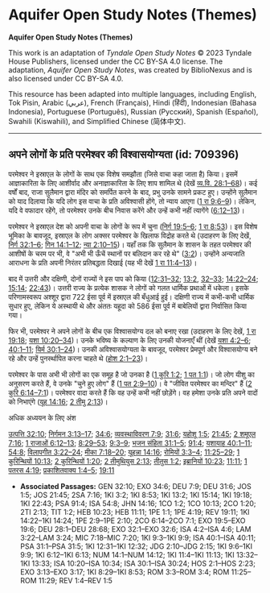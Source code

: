 # Aquifer Open Study Notes (Themes)

**Aquifer Open Study Notes (Themes)**

This work is an adaptation of *Tyndale Open Study Notes* © 2023 Tyndale House Publishers, licensed under the CC BY\-SA 4\.0 license. The adaptation, *Aquifer Open Study Notes*, was created by BiblioNexus and is also licensed under CC BY\-SA 4\.0\.

This resource has been adapted into multiple languages, including English, Tok Pisin, Arabic (عربي), French (Français), Hindi (हिंदी), Indonesian (Bahasa Indonesia), Portuguese (Português), Russian (Русский), Spanish (Español), Swahili (Kiswahili), and Simplified Chinese (简体中文).



--------------------------------

## अपने लोगों के प्रति परमेश्वर की विश्वासयोग्यता (id: 709396)

परमेश्वर ने इस्राएल के लोगों के साथ एक विशेष समझौता (जिसे वाचा कहा जाता है) किया। इसमें आज्ञाकारिता के लिए आशीर्वाद और अनाज्ञाकारिता के लिए शाप शामिल थे (देखें [व्य.वि. 28:1–68](https://ref.ly/Deut28:1-Deut28:68))। कई वर्षों बाद, राजा सुलैमान द्वारा मंदिर को समर्पित करने के बाद, प्रभु उनके सामने प्रकट हुए। उन्होंने सुलैमान को याद दिलाया कि यदि लोग इस वाचा के प्रति अविश्वासी होंगे, तो न्याय आएगा ([1 रा 9:6–9](https://ref.ly/1Kgs9:6-1Kgs9:9))। लेकिन, यदि वे वफादार रहेंगे, तो परमेश्वर उनके बीच निवास करेंगे और उन्हें कभी नहीं त्यागेंगे ([6:12–13](https://ref.ly/1Kgs6:12-1Kgs6:13))।

परमेश्वर ने इस्राएल देश को अपनी वाचा के लोगों के रूप में चुना ([निर्ग 19:5–6](https://ref.ly/Exod19:5-Exod19:6); [1 रा 8:53](https://ref.ly/1Kgs8:53))। इस विशेष भूमिका के बावजूद, इस्राएल के लोग अक्सर परमेश्वर के खिलाफ विद्रोह करते थे (उदाहरण के लिए देखें, [निर्ग 32:1–6](https://ref.ly/Exod32:1-Exod32:6); [गिन 14:1–12](https://ref.ly/Num14:1-Num14:12); [न्या 2:10–15](https://ref.ly/Judg2:10-Judg2:15))। यहाँ तक कि सुलैमान के शासन के तहत परमेश्वर की आशीषों के चरम पर भी, वे "अभी भी ऊँचें स्थानों पर बलिदान कर रहे थे" ([3:2](https://ref.ly/1Kgs3:2))। उन्होंने अन्यजाति आराधना के प्रति अपनी निरंतर प्रतिबद्धता दिखाई (यह भी देखें [1 रा 11:4–13](https://ref.ly/1Kgs11:4-1Kgs11:13))।

बाद में उत्तरी और दक्षिणी, दोनों राज्यों ने इस पाप को किया ([12:31–32](https://ref.ly/1Kgs12:31-1Kgs12:32); [13:2](https://ref.ly/1Kgs13:2), [32–33](https://ref.ly/1Kgs13:32-1Kgs13:33); [14:22–24](https://ref.ly/1Kgs14:22-1Kgs14:24); [15:14](https://ref.ly/1Kgs15:14); [22:43](https://ref.ly/1Kgs22:43))। उत्तरी राज्य के प्रत्येक शासक ने लोगों को गलत धार्मिक प्रथाओं में धकेला। इसके परिणामस्वरूप अश्शूर द्वारा 722 ईसा पूर्व में इस्राएल की बँधुआई हुई। दक्षिणी राज्य में कभी\-कभी धार्मिक सुधार हुए, लेकिन ये अस्थायी थे और अंततः यहूदा को 586 ईसा पूर्व में बाबेलियों द्वारा निर्वासित किया गया।

फिर भी, परमेश्वर ने अपने लोगों के बीच एक विश्वासयोग्य दल को बनाए रखा (उदाहरण के लिए देखें, [1 रा 19:18](https://ref.ly/1Kgs19:18); [यशा 10:20–34](https://ref.ly/Isa10:20-Isa10:34))। उनके भविष्य के कल्याण के लिए उनकी योजनाएँ थीं (देखें [यशा 4:2–6](https://ref.ly/Isa4:2-Isa4:6); [40:1–11](https://ref.ly/Isa40:1-Isa40:11); [यिर्म 30:1–24](https://ref.ly/Isa30:1-Isa30:24))। उनकी अविश्वासयोग्यता के बावजूद, परमेश्वर प्रेमपूर्ण और विश्वासयोग्य बने रहे और उन्हें पुनर्स्थापित करना चाहते थे ([होश 2:1–23](https://ref.ly/Hos2:1-Hos2:23))।

परमेश्वर के पास अभी भी लोगों का एक समूह है जो उनका है ([1 कुरि 1:2](https://ref.ly/1Cor1:2); [1 पत 1:1](https://ref.ly/1Pet1:1))। जो लोग यीशु का अनुसरण करते हैं, वे उनके "चुने हुए लोग" हैं ([1 पत 2:9–10](https://ref.ly/1Pet2:9-1Pet2:10))। वे "जीवित परमेश्वर का मन्दिर" हैं ([2 कुरि 6:14–7:1](https://ref.ly/2Cor6:14-2Cor7:1))। परमेश्वर वादा करते हैं कि वह उन्हें कभी नहीं छोड़ेंगे। वह हमेशा उनके प्रति अपने वादों को निभाएंगे ([यूह 14:16](https://ref.ly/John14:16); [2 तीमु 2:13](https://ref.ly/2Tim2:13))।

अधिक अध्ययन के लिए अंश

[उत्पत्ति 32:10](https://ref.ly/Gen32:10); [निर्गमन 3:13–17](https://ref.ly/Exod3:13-Exod3:17); [34:6](https://ref.ly/Exod34:6); [व्यवस्थाविवरण 7:9](https://ref.ly/Deut7:9); [31:6](https://ref.ly/Deut31:6); [यहोशू 1:5](https://ref.ly/Josh1:5); [21:45](https://ref.ly/Josh21:45); [2 शमूएल 7:16](https://ref.ly/2Sam7:16); [1 राजाओं 6:12–13](https://ref.ly/1Kgs6:12-1Kgs6:13); [8:29–53](https://ref.ly/1Kgs8:29-1Kgs8:53); [9:3–9](https://ref.ly/1Kgs9:3-1Kgs9:9); [भजन संहिता 31:1–5](https://ref.ly/Ps31:1-Ps31:5); [91:4](https://ref.ly/Ps91:4); [यशायाह 40:1–11](https://ref.ly/Isa40:1-Isa40:11); [54:8](https://ref.ly/Isa54:8); [विलापगीत 3:22–24](https://ref.ly/Lam3:22-Lam3:24); [मीका 7:18–20](https://ref.ly/Mic7:18-Mic7:20); [यूहन्ना 14:16](https://ref.ly/John14:16); [रोमियों 3:3–4](https://ref.ly/Rom3:3-Rom3:4); [11:25–29](https://ref.ly/Rom11:25-Rom11:29); [1 कुरिन्थियों 10:13](https://ref.ly/1Cor10:13); [2 कुरिन्थियों 1:20](https://ref.ly/2Cor1:20); [2 तीमुथियुस 2:13](https://ref.ly/2Tim2:13); [तीतुस 1:2](https://ref.ly/Titus1:2); [इब्रानियों 10:23](https://ref.ly/Heb10:23); [11:11](https://ref.ly/Heb11:11); [1 पतरस 4:19](https://ref.ly/1Pet4:19); [प्रकाशितवाक्य 1:4–5](https://ref.ly/Rev1:4-Rev1:5); [19:11](https://ref.ly/Rev19:11)

* **Associated Passages:** GEN 32:10; EXO 34:6; DEU 7:9; DEU 31:6; JOS 1:5; JOS 21:45; 2SA 7:16; 1KI 3:2; 1KI 8:53; 1KI 13:2; 1KI 15:14; 1KI 19:18; 1KI 22:43; PSA 91:4; ISA 54:8; JHN 14:16; 1CO 1:2; 1CO 10:13; 2CO 1:20; 2TI 2:13; TIT 1:2; HEB 10:23; HEB 11:11; 1PE 1:1; 1PE 4:19; REV 19:11; 1KI 14:22–1KI 14:24; 1PE 2:9–1PE 2:10; 2CO 6:14–2CO 7:1; EXO 19:5–EXO 19:6; DEU 28:1–DEU 28:68; EXO 32:1–EXO 32:6; ISA 4:2–ISA 4:6; LAM 3:22–LAM 3:24; MIC 7:18–MIC 7:20; 1KI 9:3–1KI 9:9; ISA 40:1–ISA 40:11; PSA 31:1–PSA 31:5; 1KI 12:31–1KI 12:32; JDG 2:10–JDG 2:15; 1KI 9:6–1KI 9:9; 1KI 6:12–1KI 6:13; NUM 14:1–NUM 14:12; 1KI 11:4–1KI 11:13; 1KI 13:32–1KI 13:33; ISA 10:20–ISA 10:34; ISA 30:1–ISA 30:24; HOS 2:1–HOS 2:23; EXO 3:13–EXO 3:17; 1KI 8:29–1KI 8:53; ROM 3:3–ROM 3:4; ROM 11:25–ROM 11:29; REV 1:4–REV 1:5

